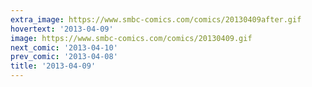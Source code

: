 ```yaml
---
extra_image: https://www.smbc-comics.com/comics/20130409after.gif
hovertext: '2013-04-09'
image: https://www.smbc-comics.com/comics/20130409.gif
next_comic: '2013-04-10'
prev_comic: '2013-04-08'
title: '2013-04-09'
---
```


